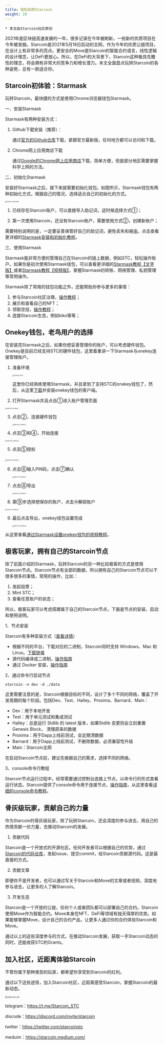 ```yaml
---
title: 轻松玩转Starcoin
weight: 29
---
```


~~~
* 本文由Starcoin社区原创
~~~

2021年是区块链高速发展的一年，很多记录在今年被刷新，一些新的优质项目在今年被发掘。Starcoin是2021年5月18日启动的主网，作为今年的优质公链项目，在设计上有非常多的亮点。更安全的Move是Starcoin的智能合约语言，线性逻辑的设计理念，让DeFi更放心。所以，在DeFi的大背景下，Starcoin这种极具先瞻性的理念，将会拥有非常大的竞争力和增长潜力。本文全面盘点玩转Starcoin的各种姿势，总有一款适合你。



## Starcoin初体验：Starmask

玩转Starcoin，最快捷的方式是使用Chrome浏览器钱包Starmask。

一、安装Starmask

Starmask有两种安装方式：

1. Github下载安装（推荐）：

   通过[官方的Github仓库](https://github.com/starcoinorg/starmask-extension/releases)下载，紧跟官方最新版，任何地方都可以访问和下载。

2. Chrome网上应用商店下载

   通过[Google的Chrome网上应用商店](https://chrome.google.com/webstore/detail/starmask/mfhbebgoclkghebffdldpobeajmbecfk/related)下载，简单方便，但是部分地区需要掌握科学上网的方法。

二、初始化Starmask

安装好Starmask之后，接下来就需要初始化钱包。如图所示，Starmask钱包有两种初始化方式，根据自己的情况，选择适合自己的初始化的方式。

<img src="https://tva1.sinaimg.cn/large/008i3skNly1gxor8ncgjaj30s40hmaam.jpg" alt="starcoin_starmask" style="zoom:33%;" />

1. 已经存在Starcoin账户，可以直接导入助记词，这时候选择方式①；

2. 第一次使用Starcoin，还没有Starcoin账户，需要使用方式②，创建新账户；

需要特别说明的是，一定要妥善保管好自己的助记词，避免丢失和被盗。点击查看更详细的[Starmask安装和初始化教程](https://github.com/starcoinorg/starmask-extension/blob/main/docs/zh/how-to-install.md)。

三、使用Starmask

Starmask能非常方便的管理自己在Starcoin的链上数据，例如STC，轻松操作账户。如果你是初次使用Starmask钱包，可以查看更详细的[Starmask教程【文字版】](https://github.com/starcoinorg/starmask-extension/blob/main/docs/zh/how-to-use.md)或者[Starmask教程【视频版】](https://www.youtube.com/watch?v=VA1uVLmzuhQ)，掌握Starmask的转账、网络管理、私钥管理等常用操作。

Starmask除了常用的钱包功能之外，还能帮助你参与更多的事情：

1. 参与Starcoin社区治理，[操作教程](https://www.youtube.com/watch?v=ut4WjdPDHrs)；
2. 展示和查看自己的NFT；
3. 领取空投，[操作教程](https://www.youtube.com/watch?v=6wmABlTyg7E)；
4. 连接Starcoin生态，例如kiko等等；



## Onekey钱包，老鸟用户的选择

在安装完Starmask之后，如果你想妥善管理你的账户，可以考虑硬件钱包。Onekey是目前已经支持STC的硬件钱包，这里着重讲一下Starmask与onekey连接管理账户。

1. 准备环境

   <img src="https://tva1.sinaimg.cn/large/008i3skNly1gxotwg1j1kj315h0u0juf.jpg" alt="onekey_client" style="zoom:33%;" />

   这里你已经熟练使用Starmask，并且拿到了支持STC的onekey钱包了，然后，从这里[下载](https://www.onekey.so/download?client=desktop)并安装onekey钱包的客户端。

2. 打开Starmask并且点击①进入账户管理页面

<img src="https://tva1.sinaimg.cn/large/008i3skNly1gxoticum59j30oa13sab3.jpg" alt="starcoin_onekey_1" style="zoom:33%;" />

3. 点击②，连接硬件钱包

   <img src="https://tva1.sinaimg.cn/large/008i3skNly1gxotkgka06j30nw14wgns.jpg" alt="starcoin_onekey_2" style="zoom:33%;" />

4. 点击③和④，开始连接

<img src="https://tva1.sinaimg.cn/large/008i3skNly1gxotl3kzjtj312j0u0abl.jpg" alt="starcoin_onekey_3" style="zoom:33%;" />

5. 点击⑤授权

​	<img src="https://tva1.sinaimg.cn/large/008i3skNly1gxotps5yo9j31lx0u0js7.jpg" alt="starcoin_onekey_4" style="zoom:33%;" />

6. 点击⑥输入PIN码，点击⑦确认

   <img src="https://tva1.sinaimg.cn/large/008i3skNly1gxotollny6j31hy0u0dhb.jpg" alt="starcoin_onekey_5" style="zoom:33%;" />

7. 点击⑧导出

   <img src="https://tva1.sinaimg.cn/large/008i3skNly1gxotpfxt5uj31gi0u075s.jpg" alt="starcoin_onekey_6" style="zoom:33%;" />

8. 第⑨步选择想保存的账户，点击⑩解锁账户

<img src="https://tva1.sinaimg.cn/large/008i3skNly1gxotqctu7wj315u0u0jt5.jpg" alt="starcoin_onekey_7" style="zoom:33%;" />

9. 最后点击导出，onekey钱包设置完成

   <img src="https://tva1.sinaimg.cn/large/008i3skNly1gxots0g6h5j31ho0u0jsg.jpg" alt="starcoin_onekey_8" style="zoom:33%;" />

从这里查看[通过Starmask设置onekey钱包的视频教程](https://www.bilibili.com/video/BV1qQ4y1i7mw/)。




## 极客玩家，拥有自己的Starcoin节点

除了前面介绍的Starmask，玩转Starcoin的另一种比较极客的方式是使用Starcoin节点。Starcoin节点有全部的数据，所以拥有自己的Starcoin节点可以干很多很多的事情，常用的操作，比如：

1. 发起投票；
2. Mint STC；
3. 查看任意账户的状态；

所以，极客玩家可以考虑搭建属于自己的Starcoin节点，下面是节点的安装、启动和使用说明。

1、节点安装

Starcoin有多种安装方式（[查看详情](https://starcoin.org/zh/developer/setup/install/)）

- 根据不同的平台，下载对应的二进制，Starcoin同时支持 Windows、Mac 和 Linux。[下载链接](https://github.com/starcoinorg/starcoin/releases)
- 源代码编译成二进制，[操作指南](https://starcoin.org/zh/developer/setup/build/)
- 通过 Docker 安装，[操作指南](https://starcoin.org/zh/developer/setup/run_by_docker/)

2、通过命令行启动节点

~~~Shell
starcoin -n dev -d ./data
~~~

这里需要注意的是，Starcoin根据目标的不同，设计了多个不同的网络，覆盖了开发周期的每个阶段。包括Dev、Test、Halley、Proxima、Barnard、Main：

- Dev：用于本地开发
- Test：用于单元测试和集成测试
- Halley：总是运行 Stdlib 的 latest 版本，如果Stdlib 变更则会立刻重置 Genesis Block， 清理原来的数据
- Proxima：用于Dapp上线前测试，会定期清数据
- Barnard：用于Dapp上线前测试，不删除数据，必须兼容性升级
- Main：Starcoin主网

在启动Starcoin节点前，建议先根据自己的需求，选择不同的网络。

3、console命令行教程

Starcoin节点运行过程中，经常需要通过控制台连接上节点，以命令行的形式查看运行状态。Starcoin提供了console命令用于连接节点，[操作指南](https://starcoin.org/zh/developer/cli/console/)，从这里查看[详细的console命令教程](https://starcoin.org/zh/developer/cli/)。



## 骨灰级玩家，贡献自己的力量

作为Starcoin的骨灰级玩家，除了玩转Starcoin，还会深度的参与进去，用自己的热情贡献一份力量，去推动Starcoin的发展。

1. 贡献代码

Starcoin是一个开放式的开源社区。任何开发者可以根据自己的优势，通过[Starcoin的代码仓库](https://github.com/starcoinorg)，发起issue、提交commit，给Starcoin贡献源代码。这是最直接的方式。

2. 贡献文章

即便你不是开发者，也可以通过写关于Starcoin和Move的文章或者视频，深度地参与进去，让更多的人了解Starcoin。

3. 开发生态

Starcoin是一个开放的公链，任何个人或者团队都可以部署自己的合约。Starcoin使用Move作为智能合约。Move本身在NFT、DeFi等领域有独天得厚的优势。如果能够掌握Move，设计自己的合约产品，让更多人通过你的合约体验Starcoin和Move。

通过以上的这些深度参与的方式，在推动Starcoin发展，获取一手Starcoin动态的同时，还能收获STC的Grants。



## 加入社区，近距离体验Starcoin

不管你属于那种类型的玩家，都希望你享受到Starcoin的红利。

通过以下这些途径，加入Starcoin社区，近距离感受Starcoin，掌握Starcoin的最新动态。

<img src="https://tva1.sinaimg.cn/large/008i3skNly1gxovxqmamgj309k0e6q2z.jpg" alt="starcoin_stc" style="zoom:50%;" />

telegram：https://t.me/Starcoin_STC

discode：https://discord.com/invite/starcoin

twitter：https://twitter.com/starcoinstc

meduim：https://starcoin.medium.com/

